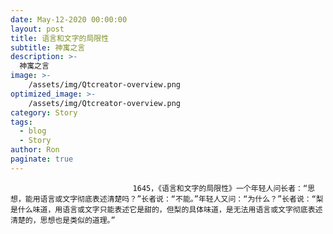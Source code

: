```yaml
---
date: May-12-2020 00:00:00
layout: post
title: 语言和文字的局限性
subtitle: 神寓之言
description: >-
  神寓之言
image: >-
    /assets/img/Qtcreator-overview.png
optimized_image: >-
    /assets/img/Qtcreator-overview.png
category: Story
tags:
  - blog
  - Story
author: Ron
paginate: true
---
```


							　　1645，《语言和文字的局限性》一个年轻人问长者：“思想，能用语言或文字彻底表述清楚吗？”长者说：“不能。”年轻人又问：“为什么？”长者说：“梨是什么味道，用语言或文字只能表述它是甜的，但梨的具体味道，是无法用语言或文字彻底表述清楚的，思想也是类似的道理。”
							
							
						